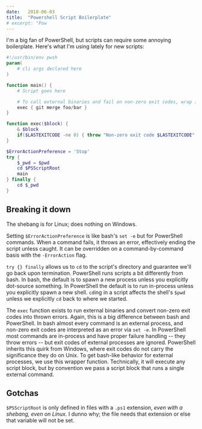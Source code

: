 ```yaml
---
date:   2018-06-03
title:  "Powershell Script Boilerplate"
# excerpt: "Pow
---
```


I'm a big fan of PowerShell, but scripts can require some annoying boilerplate.  Here's what I'm using lately for new scripts:

```powershell
#!/usr/bin/env pwsh
param(
    # cli args declared here
)

function main() {
    # Script goes here

    # To call external binaries and fail on non-zero exit codes, wrap in `exec {}`:
    exec { git merge foo/bar }
}

function exec($block) {
    & $block
    if($LASTEXITCODE -ne 0) { throw "Non-zero exit code $LASTEXITCODE" }
}

$ErrorActionPreference = 'Stop'
try {
    $_pwd = $pwd
    cd $PSScriptRoot
    main
} finally {
    cd $_pwd
}
```

## Breaking it down

The shebang is for Linux; does nothing on Windows.

Setting `$ErrorActionPreference` is like bash's `set -e` but for PowerShell commands.  When a command fails, it throws an error, effectively ending the script unless caught.
It can be overridden on a command-by-command basis with the `-ErrorAction` flag.

`try {} finally` allows us to `cd` to the script's directory and guarantee we'll go back upon termination.  PowerShell runs scripts a bit differently
from bash.  In bash, the default is to spawn a new process unless you explicitly dot-source something.  In PowerShell the default is to run in-process unless you explicitly spawn a new shell.
`cd`ing in a script affects the shell's `$pwd` unless we explicitly `cd` back to where we started.

The `exec` function exists to run external binaries and convert non-zero exit codes into thrown errors.  Again, this is a big difference between bash and PowerShell.  In bash almost every command is an external
process, and non-zero exit codes are interpreted as an error via `set -e`.  In PowerShell most commands are in-process and have proper failure handling -- they throw errors --
but exit codes of external processes are ignored.  PowerShell inherits this quirk from Windows, where exit codes do not carry the significance they do on Unix.
To get bash-like behavior for external processes, we use this wrapper function.  Technically,
it will execute any script block, but by convention we pass a script block that runs a single external command.

## Gotchas

`$PSScriptRoot` is only defined in files with a `.ps1` extension, *even with a shebang, even on Linux.*  I dunno why; the file needs that extension or else that variable will not be set.
